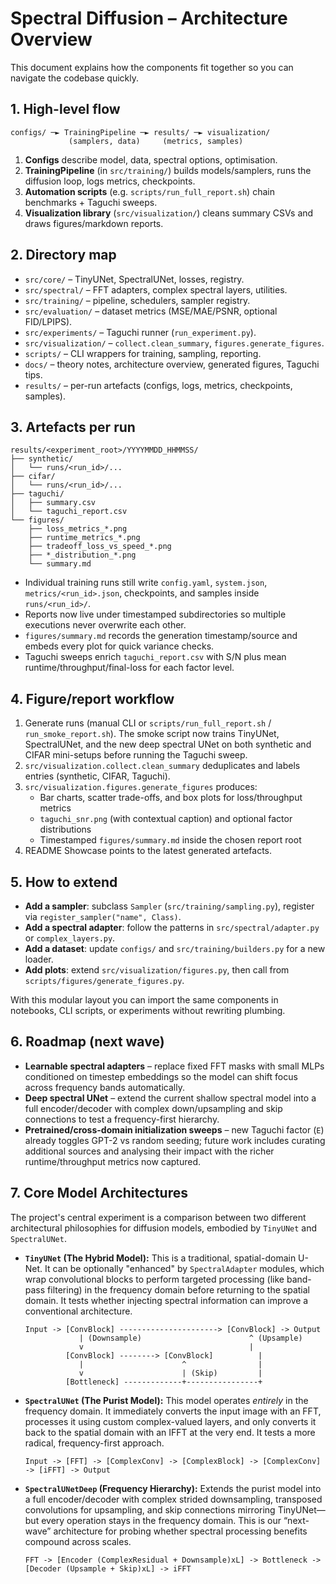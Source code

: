 # Spectral Diffusion – Architecture Overview

This document explains how the components fit together so you can navigate the codebase quickly.

## 1. High-level flow
```
configs/ ─► TrainingPipeline ─► results/ ─► visualization/
             (samplers, data)     (metrics, samples)
```

1. **Configs** describe model, data, spectral options, optimisation.
2. **TrainingPipeline** (in `src/training/`) builds models/samplers, runs the diffusion loop, logs metrics, checkpoints.
3. **Automation scripts** (e.g. `scripts/run_full_report.sh`) chain benchmarks + Taguchi sweeps.
4. **Visualization library** (`src/visualization/`) cleans summary CSVs and draws figures/markdown reports.

## 2. Directory map
- `src/core/` – TinyUNet, SpectralUNet, losses, registry.
- `src/spectral/` – FFT adapters, complex spectral layers, utilities.
- `src/training/` – pipeline, schedulers, sampler registry.
- `src/evaluation/` – dataset metrics (MSE/MAE/PSNR, optional FID/LPIPS).
- `src/experiments/` – Taguchi runner (`run_experiment.py`).
- `src/visualization/` – `collect.clean_summary`, `figures.generate_figures`.
- `scripts/` – CLI wrappers for training, sampling, reporting.
- `docs/` – theory notes, architecture overview, generated figures, Taguchi tips.
- `results/` – per-run artefacts (configs, logs, metrics, checkpoints, samples).

## 3. Artefacts per run
```
results/<experiment_root>/YYYYMMDD_HHMMSS/
├── synthetic/
│   └── runs/<run_id>/...
├── cifar/
│   └── runs/<run_id>/...
├── taguchi/
│   ├── summary.csv
│   └── taguchi_report.csv
└── figures/
    ├── loss_metrics_*.png
    ├── runtime_metrics_*.png
    ├── tradeoff_loss_vs_speed_*.png
    ├── *_distribution_*.png
    └── summary.md
```
- Individual training runs still write `config.yaml`, `system.json`, `metrics/<run_id>.json`, checkpoints, and samples inside `runs/<run_id>/`.
- Reports now live under timestamped subdirectories so multiple executions never overwrite each other.
- `figures/summary.md` records the generation timestamp/source and embeds every plot for quick variance checks.
- Taguchi sweeps enrich `taguchi_report.csv` with S/N plus mean runtime/throughput/final-loss for each factor level.

## 4. Figure/report workflow
1. Generate runs (manual CLI or `scripts/run_full_report.sh` / `run_smoke_report.sh`). The smoke script now trains TinyUNet, SpectralUNet, and the new deep spectral UNet on both synthetic and CIFAR mini-setups before running the Taguchi sweep.
2. `src/visualization.collect.clean_summary` deduplicates and labels entries (synthetic, CIFAR, Taguchi).
3. `src/visualization.figures.generate_figures` produces:
   - Bar charts, scatter trade-offs, and box plots for loss/throughput metrics
   - `taguchi_snr.png` (with contextual caption) and optional factor distributions
   - Timestamped `figures/summary.md` inside the chosen report root
4. README Showcase points to the latest generated artefacts.

## 5. How to extend
- **Add a sampler**: subclass `Sampler` (`src/training/sampling.py`), register via `register_sampler("name", Class)`.
- **Add a spectral adapter**: follow the patterns in `src/spectral/adapter.py` or `complex_layers.py`.
- **Add a dataset**: update `configs/` and `src/training/builders.py` for a new loader.
- **Add plots**: extend `src/visualization/figures.py`, then call from `scripts/figures/generate_figures.py`.

With this modular layout you can import the same components in notebooks, CLI scripts, or experiments without rewriting plumbing.

## 6. Roadmap (next wave)
- **Learnable spectral adapters** – replace fixed FFT masks with small MLPs conditioned on timestep embeddings so the model can shift focus across frequency bands automatically.
- **Deep spectral UNet** – extend the current shallow spectral model into a full encoder/decoder with complex down/upsampling and skip connections to test a frequency-first hierarchy.
- **Pretrained/cross-domain initialization sweeps** – new Taguchi factor (`E`) already toggles GPT-2 vs random seeding; future work includes curating additional sources and analysing their impact with the richer runtime/throughput metrics now captured.

## 7. Core Model Architectures

The project's central experiment is a comparison between two different architectural philosophies for diffusion models, embodied by `TinyUNet` and `SpectralUNet`.

*   **`TinyUNet` (The Hybrid Model):** This is a traditional, spatial-domain U-Net. It can be optionally "enhanced" by `SpectralAdapter` modules, which wrap convolutional blocks to perform targeted processing (like band-pass filtering) in the frequency domain before returning to the spatial domain. It tests whether injecting spectral information can improve a conventional architecture.

    ```text
    Input -> [ConvBlock] ----------------------> [ConvBlock] -> Output
                | (Downsample)                        ^ (Upsample)
                v                                     |
             [ConvBlock] --------> [ConvBlock]          |
                |                      ^                |
                v                      | (Skip)         |
             [Bottleneck] -------------+----------------+
    ```

*   **`SpectralUNet` (The Purist Model):** This model operates *entirely* in the frequency domain. It immediately converts the input image with an FFT, processes it using custom complex-valued layers, and only converts it back to the spatial domain with an IFFT at the very end. It tests a more radical, frequency-first approach.

    ```text
    Input -> [FFT] -> [ComplexConv] -> [ComplexBlock] -> [ComplexConv] -> [iFFT] -> Output
    ```

*   **`SpectralUNetDeep` (Frequency Hierarchy):** Extends the purist model into a full encoder/decoder with complex strided downsampling, transposed convolutions for upsampling, and skip connections mirroring TinyUNet—but every operation stays in the frequency domain. This is our “next-wave” architecture for probing whether spectral processing benefits compound across scales.

    ```text
    FFT -> [Encoder (ComplexResidual + Downsample)xL] -> Bottleneck -> [Decoder (Upsample + Skip)xL] -> iFFT
    ```
